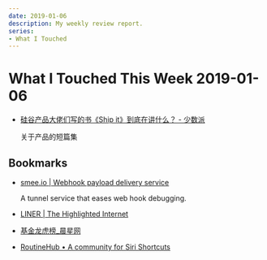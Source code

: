 ```yaml
---
date: 2019-01-06
description: My weekly review report.
series:
- What I Touched
---
```


# What I Touched This Week 2019-01-06


- [硅谷产品大佬们写的书《Ship it》到底在讲什么？ - 少数派](https://sspai.com/post/52240)

    关于产品的短篇集

## Bookmarks

* [smee.io | Webhook payload delivery service](https://smee.io/)

    A tunnel service that eases web hook debugging.

* [LINER | The Highlighted Internet](https://getliner.com/)
* [基金龙虎榜\_晨星网](http://cn.morningstar.com/quickrank/default.aspx)
* [RoutineHub • A community for Siri Shortcuts](https://routinehub.co/)
